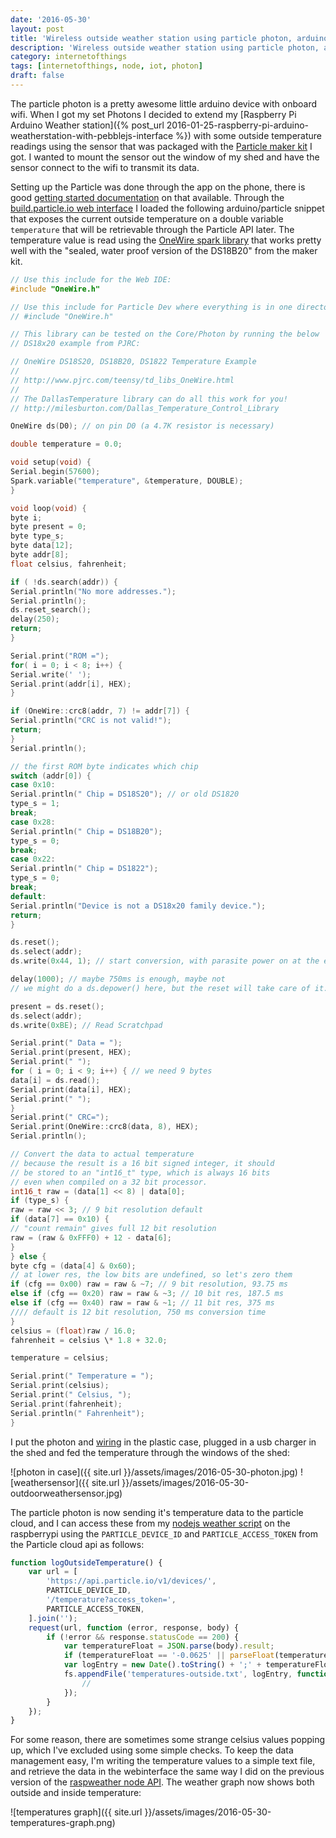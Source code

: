 ```yaml
---
date: '2016-05-30'
layout: post
title: 'Wireless outside weather station using particle photon, arduino and nodejs'
description: 'Wireless outside weather station using particle photon, arduino and nodejs'
category: internetofthings
tags: [internetofthings, node, iot, photon]
draft: false
---
```


The particle photon is a pretty awesome little arduino device with onboard wifi. When I got my set Photons I decided to extend my [Raspberry Pi Arduino Weather station]({% post_url 2016-01-25-raspberry-pi-arduino-weatherstation-with-pebblejs-interface %}) with some outside temperature readings using the sensor that was packaged with the [Particle maker kit](https://store.particle.io/collections/photon) I got. I wanted to mount the sensor out the window of my shed and have the sensor connect to the wifi to transmit its data.

Setting up the Particle was done through the app on the phone, there is good [getting started documentation](https://docs.particle.io/guide/getting-started/start/photon/) on that available. Through the [build.particle.io web interface](https://build.particle.io/build) I loaded the following arduino/particle snippet that exposes the current outside temperature on a double variable `temperature` that will be retrievable through the Particle API later. The temperature value is read using the [OneWire spark library](https://github.com/Hotaman/OneWireSpark) that works pretty well with the "sealed, water proof version of the DS18B20" from the maker kit.

```c
// Use this include for the Web IDE:
#include "OneWire.h"

// Use this include for Particle Dev where everything is in one directory.
// #include "OneWire.h"

// This library can be tested on the Core/Photon by running the below
// DS18x20 example from PJRC:

// OneWire DS18S20, DS18B20, DS1822 Temperature Example
//
// http://www.pjrc.com/teensy/td_libs_OneWire.html
//
// The DallasTemperature library can do all this work for you!
// http://milesburton.com/Dallas_Temperature_Control_Library

OneWire ds(D0); // on pin D0 (a 4.7K resistor is necessary)

double temperature = 0.0;

void setup(void) {
Serial.begin(57600);
Spark.variable("temperature", &temperature, DOUBLE);
}

void loop(void) {
byte i;
byte present = 0;
byte type_s;
byte data[12];
byte addr[8];
float celsius, fahrenheit;

if ( !ds.search(addr)) {
Serial.println("No more addresses.");
Serial.println();
ds.reset_search();
delay(250);
return;
}

Serial.print("ROM =");
for( i = 0; i < 8; i++) {
Serial.write(' ');
Serial.print(addr[i], HEX);
}

if (OneWire::crc8(addr, 7) != addr[7]) {
Serial.println("CRC is not valid!");
return;
}
Serial.println();

// the first ROM byte indicates which chip
switch (addr[0]) {
case 0x10:
Serial.println(" Chip = DS18S20"); // or old DS1820
type_s = 1;
break;
case 0x28:
Serial.println(" Chip = DS18B20");
type_s = 0;
break;
case 0x22:
Serial.println(" Chip = DS1822");
type_s = 0;
break;
default:
Serial.println("Device is not a DS18x20 family device.");
return;
}

ds.reset();
ds.select(addr);
ds.write(0x44, 1); // start conversion, with parasite power on at the end

delay(1000); // maybe 750ms is enough, maybe not
// we might do a ds.depower() here, but the reset will take care of it.

present = ds.reset();
ds.select(addr);
ds.write(0xBE); // Read Scratchpad

Serial.print(" Data = ");
Serial.print(present, HEX);
Serial.print(" ");
for ( i = 0; i < 9; i++) { // we need 9 bytes
data[i] = ds.read();
Serial.print(data[i], HEX);
Serial.print(" ");
}
Serial.print(" CRC=");
Serial.print(OneWire::crc8(data, 8), HEX);
Serial.println();

// Convert the data to actual temperature
// because the result is a 16 bit signed integer, it should
// be stored to an "int16_t" type, which is always 16 bits
// even when compiled on a 32 bit processor.
int16_t raw = (data[1] << 8) | data[0];
if (type_s) {
raw = raw << 3; // 9 bit resolution default
if (data[7] == 0x10) {
// "count remain" gives full 12 bit resolution
raw = (raw & 0xFFF0) + 12 - data[6];
}
} else {
byte cfg = (data[4] & 0x60);
// at lower res, the low bits are undefined, so let's zero them
if (cfg == 0x00) raw = raw & ~7; // 9 bit resolution, 93.75 ms
else if (cfg == 0x20) raw = raw & ~3; // 10 bit res, 187.5 ms
else if (cfg == 0x40) raw = raw & ~1; // 11 bit res, 375 ms
//// default is 12 bit resolution, 750 ms conversion time
}
celsius = (float)raw / 16.0;
fahrenheit = celsius \* 1.8 + 32.0;

temperature = celsius;

Serial.print(" Temperature = ");
Serial.print(celsius);
Serial.print(" Celsius, ");
Serial.print(fahrenheit);
Serial.println(" Fahrenheit");
}
```

I put the photon and [wiring](https://community.particle.io/uploads/default/original/2X/8/836116627384eb201d909e623c31d6e69733f11f.png) in the plastic case, plugged in a usb charger in the shed and fed the temperature through the windows of the shed:

![photon in case]({{ site.url }}/assets/images/2016-05-30-photon.jpg)
![weathersensor]({{ site.url }}/assets/images/2016-05-30-outdoorweathersensor.jpg)

The particle photon is now sending it's temperature data to the particle cloud, and I can access these from my [nodejs weather script](https://github.com/peterpeerdeman/raspweather) on the raspberrypi using the `PARTICLE_DEVICE_ID` and `PARTICLE_ACCESS_TOKEN` from the Particle cloud api as follows:

```javascript
function logOutsideTemperature() {
    var url = [
        'https://api.particle.io/v1/devices/',
        PARTICLE_DEVICE_ID,
        '/temperature?access_token=',
        PARTICLE_ACCESS_TOKEN,
    ].join('');
    request(url, function (error, response, body) {
        if (!error && response.statusCode == 200) {
            var temperatureFloat = JSON.parse(body).result;
            if (temperatureFloat == '-0.0625' || parseFloat(temperatureFloat) > 100) return;
            var logEntry = new Date().toString() + ';' + temperatureFloat + '\n';
            fs.appendFile('temperatures-outside.txt', logEntry, function (err) {
                //
            });
        }
    });
}
```

For some reason, there are sometimes some strange celsius values popping up, which I've excluded using some simple checks. To keep the data management easy, I'm writing the temperature values to a simple text file, and retrieve the data in the webinterface the same way I did on the previous version of the [raspweather node API](https://github.com/peterpeerdeman/raspweather/). The weather graph now shows both outside and inside temperature:

![temperatures graph]({{ site.url }}/assets/images/2016-05-30-temperatures-graph.png)

